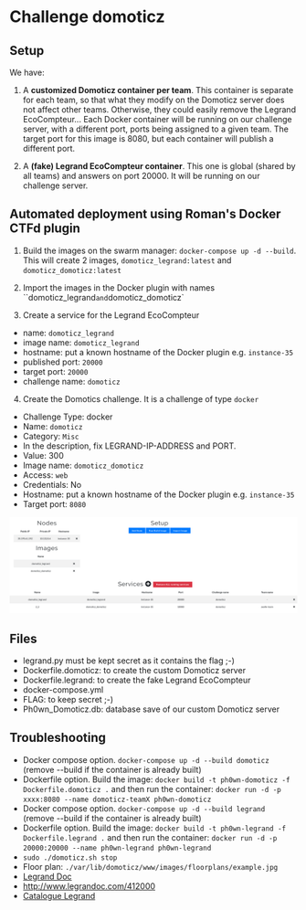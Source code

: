 # Challenge domoticz

## Setup

We have:

1. A **customized Domoticz container per team**. This container is separate for each team, so that what they modify on the Domoticz server does not affect other teams. Otherwise, they could easily remove the Legrand EcoCompteur...  Each Docker container will be running on our challenge server, with a different port, ports being assigned to a given team. The target port for this image is 8080, but each container will publish a different port.

2. A **(fake) Legrand EcoCompteur container**. This one is global (shared by all teams) and answers on port 20000. It will be running on our challenge server.

## Automated deployment using Roman's Docker CTFd plugin

1. Build the images on the swarm manager: `docker-compose up -d --build`. This will create 2 images, `domoticz_legrand:latest` and `domoticz_domoticz:latest`

2. Import the images in the Docker plugin with names ``domoticz_legrand` and `domoticz_domoticz`

3. Create a service for the Legrand EcoCompteur

- name: `domoticz_legrand`
- image name: `domoticz_legrand`
- hostname: put a known hostname of the Docker plugin e.g. `instance-35`
- published port: `20000`
- target port: `20000`
- challenge name: `domoticz`

4. Create the Domotics challenge. It is a challenge of type `docker`


- Challenge Type: docker
- Name: `domoticz`
- Category: `Misc`
- In the description, fix LEGRAND-IP-ADDRESS and PORT.
- Value: 300
- Image name: `domoticz_domoticz`
- Access: `web`
- Credentials: No
- Hostname: put a known hostname of the Docker plugin e.g. `instance-35`
- Target port: `8080`

![](./domoticz_ctfd.png)

## Files

- legrand.py must be kept secret as it contains the flag ;-)
- Dockerfile.domoticz: to create the custom Domoticz server
- Dockerfile.legrand: to create the fake Legrand EcoCompteur
- docker-compose.yml
- FLAG: to keep secret ;-)
- Ph0wn_Domoticz.db: database save of our custom Domoticz server


## Troubleshooting

- Docker compose option. `docker-compose up -d --build domoticz` (remove --build if the container is already built)
- Dockerfile option. Build the image: `docker build -t ph0wn-domoticz -f Dockerfile.domoticz .` and then run the container: `docker run -d -p xxxx:8080 --name domoticz-teamX ph0wn-domoticz`
- Docker compose option. `docker-compose up -d --build legrand` (remove --build if the container is already built)
- Dockerfile option. Build the image: `docker build -t ph0wn-legrand -f Dockerfile.legrand .` and then run the container: `docker run -d -p 20000:20000 --name ph0wn-legrand ph0wn-legrand`
- `sudo ./domoticz.sh stop`
- Floor plan: `./var/lib/domoticz/www/images/floorplans/example.jpg`
- [Legrand Doc](http://www.admin.legrandoc.com/files/documents/LE07197AD.pdf)
- http://www.legrandoc.com/412000
- [Catalogue Legrand](https://www.legrand.fr/pro/catalogue/31736-ecocompteurs-ip/ecocompteur-modulaire-ip-pour-mesure-consommation-sur-6-postes-110v-a-230v-6-modules)
